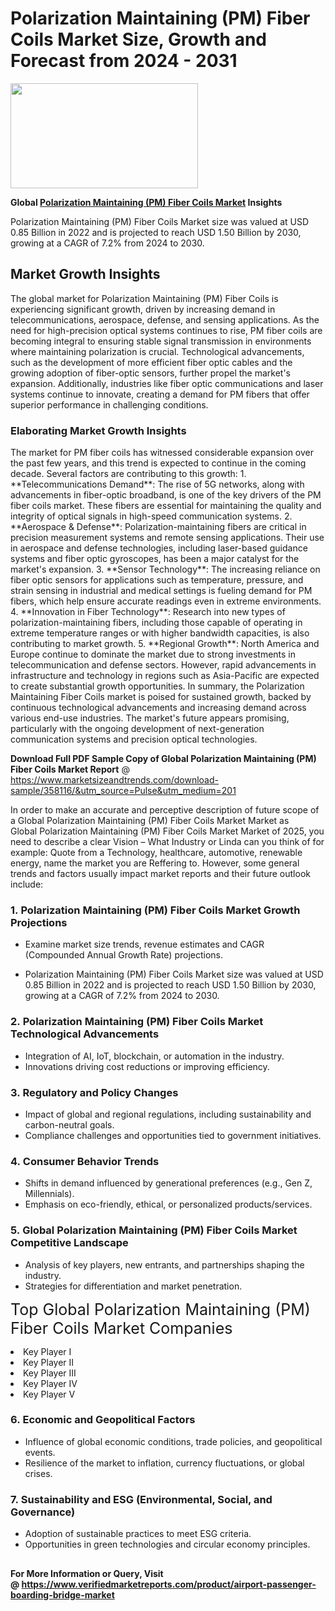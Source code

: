 <H1>Polarization Maintaining (PM) Fiber Coils Market Size, Growth and Forecast from 2024 - 2031</H1><img class="aligncenter size-medium wp-image-584254" src="https://thirdeyenews.in/wp-content/uploads/2024/09/Global-Market-Research-300x168.jpeg" alt="" width="300" height="168" /><p><strong>Global&nbsp;<a href="https://www.marketsizeandtrends.com/download-sample/358116/&amp;utm_source=Pulse&amp;utm_medium=201">Polarization Maintaining (PM) Fiber Coils Market</a> Insights</strong></p><p>Polarization Maintaining (PM) Fiber Coils Market size was valued at USD 0.85 Billion in 2022 and is projected to reach USD 1.50 Billion by 2030, growing at a CAGR of 7.2% from 2024 to 2030.</p><p><h2>Market Growth Insights</h2> The global market for Polarization Maintaining (PM) Fiber Coils is experiencing significant growth, driven by increasing demand in telecommunications, aerospace, defense, and sensing applications. As the need for high-precision optical systems continues to rise, PM fiber coils are becoming integral to ensuring stable signal transmission in environments where maintaining polarization is crucial. Technological advancements, such as the development of more efficient fiber optic cables and the growing adoption of fiber-optic sensors, further propel the market's expansion. Additionally, industries like fiber optic communications and laser systems continue to innovate, creating a demand for PM fibers that offer superior performance in challenging conditions. <h3>Elaborating Market Growth Insights</h3> The market for PM fiber coils has witnessed considerable expansion over the past few years, and this trend is expected to continue in the coming decade. Several factors are contributing to this growth: 1. **Telecommunications Demand**: The rise of 5G networks, along with advancements in fiber-optic broadband, is one of the key drivers of the PM fiber coils market. These fibers are essential for maintaining the quality and integrity of optical signals in high-speed communication systems. 2. **Aerospace & Defense**: Polarization-maintaining fibers are critical in precision measurement systems and remote sensing applications. Their use in aerospace and defense technologies, including laser-based guidance systems and fiber optic gyroscopes, has been a major catalyst for the market's expansion. 3. **Sensor Technology**: The increasing reliance on fiber optic sensors for applications such as temperature, pressure, and strain sensing in industrial and medical settings is fueling demand for PM fibers, which help ensure accurate readings even in extreme environments. 4. **Innovation in Fiber Technology**: Research into new types of polarization-maintaining fibers, including those capable of operating in extreme temperature ranges or with higher bandwidth capacities, is also contributing to market growth. 5. **Regional Growth**: North America and Europe continue to dominate the market due to strong investments in telecommunication and defense sectors. However, rapid advancements in infrastructure and technology in regions such as Asia-Pacific are expected to create substantial growth opportunities. In summary, the Polarization Maintaining Fiber Coils market is poised for sustained growth, backed by continuous technological advancements and increasing demand across various end-use industries. The market's future appears promising, particularly with the ongoing development of next-generation communication systems and precision optical technologies. </p><p><span class=""><strong>Download Full PDF Sample Copy of Global Polarization Maintaining (PM) Fiber Coils Market Report</strong> @ <a href="https://www.marketsizeandtrends.com/download-sample/358116/&amp;utm_source=Pulse&amp;utm_medium=201" target="_blank">https://www.marketsizeandtrends.com/download-sample/358116/&amp;utm_source=Pulse&amp;utm_medium=201</a></span></p><p>In order to make an accurate and perceptive description of future scope of a Global&nbsp;Polarization Maintaining (PM) Fiber Coils Market Market as Global&nbsp;Polarization Maintaining (PM) Fiber Coils Market Market of 2025, you need to describe a clear Vision &ndash; What Industry or Linda can you think of for example: Quote from a Technology, healthcare, automotive, renewable energy, name the market you are Reffering to. However, some general trends and factors usually impact market reports and their future outlook include:</p><h3>1.&nbsp;<strong>Polarization Maintaining (PM) Fiber Coils Market Growth Projections</strong></h3><ul><li>Examine market size trends, revenue estimates and CAGR (Compounded Annual Growth Rate) projections.</li><li><p>Polarization Maintaining (PM) Fiber Coils Market size was valued at USD 0.85 Billion in 2022 and is projected to reach USD 1.50 Billion by 2030, growing at a CAGR of 7.2% from 2024 to 2030.</p></li></ul><h3>2.&nbsp;<strong>Polarization Maintaining (PM) Fiber Coils Market Technological Advancements</strong></h3><ul><li>Integration of AI, IoT, blockchain, or automation in the industry.</li><li>Innovations driving cost reductions or improving efficiency.</li></ul><h3>3.&nbsp;<strong>Regulatory and Policy Changes</strong></h3><ul><li>Impact of global and regional regulations, including sustainability and carbon-neutral goals.</li><li>Compliance challenges and opportunities tied to government initiatives.</li></ul><h3>4.&nbsp;<strong>Consumer Behavior Trends</strong></h3><ul><li>Shifts in demand influenced by generational preferences (e.g., Gen Z, Millennials).</li><li>Emphasis on eco-friendly, ethical, or personalized products/services.</li></ul><h3>5.&nbsp;<strong>Global Polarization Maintaining (PM) Fiber Coils Market Competitive Landscape</strong></h3><ul><li>Analysis of key players, new entrants, and partnerships shaping the industry.</li><li>Strategies for differentiation and market penetration.</li></ul><p data-pm-slice="1 1 []"><span style="color: inherit; font-family: inherit; font-size: 25px;">Top Global Polarization Maintaining (PM) Fiber Coils Market Companies</span></p><div class="" data-test-id=""><p><li>Key Player I</li><li> Key Player II</li><li> Key Player III</li><li> Key Player IV</li><li> Key Player V</li></p></div><h3>6.&nbsp;<strong>Economic and Geopolitical Factors</strong></h3><ul><li>Influence of global economic conditions, trade policies, and geopolitical events.</li><li>Resilience of the market to inflation, currency fluctuations, or global crises.</li></ul><h3>7.&nbsp;<strong>Sustainability and ESG (Environmental, Social, and Governance)</strong></h3><ul><li>Adoption of sustainable practices to meet ESG criteria.</li><li>Opportunities in green technologies and circular economy principles.</li></ul><h2><strong style="font-size: 14px;">For More Information or Query, Visit @&nbsp;</strong><a style="background-color: #ffffff; font-size: 14px;" href="https://www.marketsizeandtrends.com/report/polarization-maintaining-pm-fiber-coils-market/" target="_blank">https://www.verifiedmarketreports.com/product/airport-passenger-boarding-bridge-market</a></h2>
